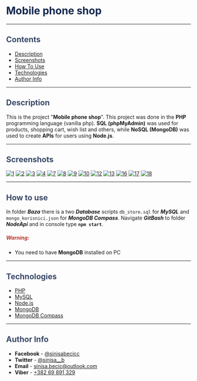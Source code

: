# <span style="color:#14274e">Mobile phone shop</span>

---

## <span style="color:#394867">Contents</span>

- [Description](#description)
- [Screenshots](#screenshots)
- [How To Use](#how-to-use)
- [Technologies](#technologies)
- [Author Info](#author-info)

---

## <span style="color:#394867">Description</span>

This is the project "<b>Mobile phone shop</b>". This project was done in the <b>PHP</b> programming language (vanilla php). <b>SQL (phpMyAdmin)</b> was used for products, shopping cart, wish list and others, while <b>NoSQL (MongoDB)</b> was used to create <b>APIs</b> for users using <b>Node.js</b>.

---

## <span style="color:#394867">Screenshots</span>

<a href="https://ibb.co/6N8MTmL"><img src="https://i.ibb.co/d7tTVrx/1.jpg" alt="1" border="0"></a>
<a href="https://ibb.co/8YpyWb5"><img src="https://i.ibb.co/GHLZK92/2.jpg" alt="2" border="0"></a>
<a href="https://ibb.co/VQkTX7m"><img src="https://i.ibb.co/LJs14L5/3.jpg" alt="3" border="0"></a>
<a href="https://ibb.co/tpVTP3m"><img src="https://i.ibb.co/hF3J1C7/4.jpg" alt="4" border="0"></a>
<a href="https://ibb.co/XChJNGJ"><img src="https://i.ibb.co/pLtXGkX/7.jpg" alt="7" border="0"></a>
<a href="https://imgbb.com/"><img src="https://i.ibb.co/xCvVT5T/8.jpg" alt="8" border="0"></a>
<a href="https://ibb.co/rmZZgnt"><img src="https://i.ibb.co/hyKKkpM/9.jpg" alt="9" border="0"></a>
<a href="https://ibb.co/q0C0BRy"><img src="https://i.ibb.co/FsXs6Bx/10.jpg" alt="10" border="0"></a>
<a href="https://ibb.co/nCwjHB1"><img src="https://i.ibb.co/JQcHfqp/12.jpg" alt="12" border="0"></a>
<a href="https://imgbb.com/"><img src="https://i.ibb.co/DkmKSZY/13.jpg" alt="13" border="0"></a>
<a href="https://ibb.co/5TmMm4T"><img src="https://i.ibb.co/y0tftP0/16.jpg" alt="16" border="0"></a>
<a href="https://ibb.co/bdDmN8T"><img src="https://i.ibb.co/3hQdSL2/17.jpg" alt="17" border="0"></a>
<a href="https://ibb.co/RPxJKV8"><img src="https://i.ibb.co/2PDprfJ/18.jpg" alt="18" border="0"></a>

---

## <span style="color:#394867">How to use</span>

In folder **_Baza_** there is a two **_Database_** scripts `db_store.sql` for **_MySQL_** and `mongo_korisnici.json` for **_MongoDB Compass_**. Navigate **_GitBash_** to folder **_NodeApi_** and in console type **`npm start`**.

##### <span style="color:#B83227">Warning:</span>

- You need to have **MongoDB** installed on PC

---

## <span style="color:#394867">Technologies</span>

- [PHP](https://php.net)
- [MySQL](https://www.mysql.com/)
- [Node.js](https://nodejs.org/en/)
- [MongoDB](https://www.mongodb.com/)
- [MongoDB Compass](https://www.mongodb.com/products/compass)

---

## <span style="color:#394867">Author Info</span>

- **Facebook** - [@sinisabecicc](https://facebook.com/sinisabecicc)
- **Twitter** - [@sinisa\_\_b](https://twitter.com/sinisa__b)
- **Email** - [sinisa.becic@outlook.com](sinisa.becic@outlook.com)
- **Viber** - [+382 69 891 329](+38269891329)
